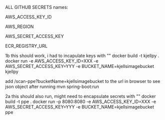 ALL GITHUB SECRETS names:

AWS_ACCESS_KEY_ID

AWS_REGION

AWS_SECRET_ACCESS_KEY

ECR_REGISTRY_URL


1b
this should work, i had to incapulate keys with ""
docker build -t kjellpy . 
docker run -e AWS_ACCESS_KEY_ID=XXX -e AWS_SECRET_ACCESS_KEY=YYY -e BUCKET_NAME=kjellsimagebucket kjellpy

add /scan-ppe?bucketName=kjellsimagebucket to the url in browser to see json object after running mvn spring-boot:run

2a
this should also run, might need to encapsulate secrets with ""
docker build -t ppe . 
docker run -p 8080:8080 -e AWS_ACCESS_KEY_ID=XXX -e AWS_SECRET_ACCESS_KEY=YYY -e BUCKET_NAME=kjellsimagebucket ppe


